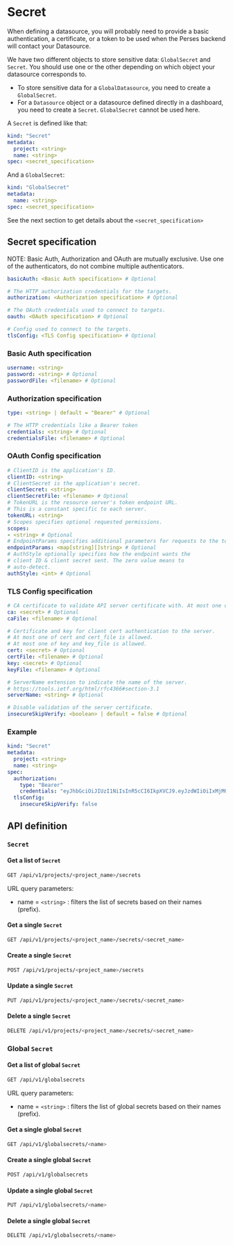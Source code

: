 # Secret

When defining a datasource, you will probably need to provide a basic authentication, a certificate, or a token to be
used when the Perses backend will contact your Datasource.

We have two different objects to store sensitive data: `GlobalSecret` and `Secret`.
You should use one or the other depending on which object your datasource corresponds to.

- To store sensitive data for a `GlobalDatasource`, you need to create a `GlobalSecret`.
- For a `Datasource` object or a datasource defined directly in a dashboard, you need to create a `Secret`. `GlobalSecret` cannot be used here.

A `Secret` is defined like that:

```yaml
kind: "Secret"
metadata:
  project: <string>
  name: <string>
spec: <secret_specification>
```

And a `GlobalSecret`:

```yaml
kind: "GlobalSecret"
metadata:
  name: <string>
spec: <secret_specification>
```

See the next section to get details about the `<secret_specification>`

## Secret specification

NOTE: Basic Auth, Authorization and OAuth are mutually exclusive.
Use one of the authenticators, do not combine multiple authenticators.

```yaml
basicAuth: <Basic Auth specification> # Optional

# The HTTP authorization credentials for the targets.
authorization: <Authorization specification> # Optional

# The OAuth credentials used to connect to targets.
oauth: <OAuth specification> # Optional

# Config used to connect to the targets.
tlsConfig: <TLS Config specification> # Optional
```

### Basic Auth specification

```yaml
username: <string>
password: <string> # Optional
passwordFile: <filename> # Optional
```

### Authorization specification

```yaml
type: <string> | default = "Bearer" # Optional

# The HTTP credentials like a Bearer token
credentials: <string> # Optional
credentialsFile: <filename> # Optional
```

### OAuth Config specification

```yaml
# ClientID is the application's ID.
clientID: <string>
# ClientSecret is the application's secret.
clientSecret: <string>
clientSecretFile: <filename> # Optional
# TokenURL is the resource server's token endpoint URL. 
# This is a constant specific to each server.
tokenURL: <string> 
# Scopes specifies optional requested permissions.
scopes: 
- <string> # Optional
# EndpointParams specifies additional parameters for requests to the token endpoint.
endpointParams: <map[string][]string> # Optional
# AuthStyle optionally specifies how the endpoint wants the
# client ID & client secret sent. The zero value means to
# auto-detect.
authStyle: <int> # Optional 
```

### TLS Config specification

```yaml
# CA certificate to validate API server certificate with. At most one of ca and ca_file is allowed.
ca: <secret> # Optional
caFile: <filename> # Optional

# Certificate and key for client cert authentication to the server.
# At most one of cert and cert_file is allowed.
# At most one of key and key_file is allowed.
cert: <secret> # Optional
certFile: <filename> # Optional
key: <secret> # Optional
keyFile: <filename> # Optional

# ServerName extension to indicate the name of the server.
# https://tools.ietf.org/html/rfc4366#section-3.1
serverName: <string> # Optional

# Disable validation of the server certificate.
insecureSkipVerify: <boolean> | default = false # Optional
```

### Example

```yaml
kind: "Secret"
metadata:
  project: <string>
  name: <string>
spec:
  authorization:
    type: "Bearer"
    credentials: "eyJhbGciOiJIUzI1NiIsInR5cCI6IkpXVCJ9.eyJzdWIiOiIxMjM0NTY3ODkwIiwibmFtZSI6IkpvaG4gRG9lIiwiaWF0IjoxNTE2MjM5MDIyfQ.SflKxwRJSMeKKF2QT4fwpMeJf36POk6yJV_adQssw5c"
  tlsConfig:
    insecureSkipVerify: false
```

## API definition

### `Secret`

#### Get a list of `Secret`

```bash
GET /api/v1/projects/<project_name>/secrets
```

URL query parameters:

- name = `<string>` : filters the list of secrets based on their names (prefix).

#### Get a single `Secret`

```bash
GET /api/v1/projects/<project_name>/secrets/<secret_name>
```

#### Create a single `Secret`

```bash
POST /api/v1/projects/<project_name>/secrets
```

#### Update a single `Secret`

```bash
PUT /api/v1/projects/<project_name>/secrets/<secret_name>
```

#### Delete a single `Secret`

```bash
DELETE /api/v1/projects/<project_name>/secrets/<secret_name>
```

### Global `Secret`

#### Get a list of global `Secret`

```bash
GET /api/v1/globalsecrets
```

URL query parameters:

- name = `<string>` : filters the list of global secrets based on their names (prefix).

#### Get a single global `Secret`

```bash
GET /api/v1/globalsecrets/<name>
```

#### Create a single global `Secret`

```bash
POST /api/v1/globalsecrets
```

#### Update a single global `Secret`

```bash
PUT /api/v1/globalsecrets/<name>
```

#### Delete a single global `Secret`

```bash
DELETE /api/v1/globalsecrets/<name>
```
